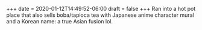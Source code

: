 +++
date = 2020-01-12T14:49:52-06:00
draft = false
+++
Ran into a hot pot place that also sells boba/tapioca tea with Japanese anime character mural and a Korean name: a true Asian fusion lol.